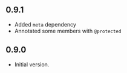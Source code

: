 ## 0.9.1

- Added `meta` dependency
- Annotated some members with `@protected`

## 0.9.0

- Initial version.
